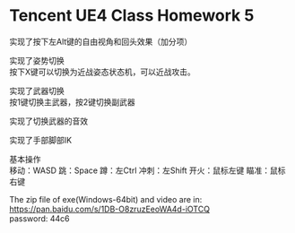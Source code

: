 # Tencent UE4 Class Homework 5  

实现了按下左Alt键的自由视角和回头效果（加分项）  
  
实现了姿势切换  
按下X键可以切换为近战姿态状态机，可以近战攻击。  
  
实现了武器切换  
按1键切换主武器，按2键切换副武器  
  
实现了切换武器的音效  
  
实现了手部脚部IK  
  
基本操作  
移动：WASD 跳：Space 蹲：左Ctrl 冲刺：左Shift 开火：鼠标左键 瞄准：鼠标右键  
  
The zip file of exe(Windows-64bit) and video are in:  
https://pan.baidu.com/s/1DB-O8zruzEeoWA4d-iOTCQ  
password: 44c6  





